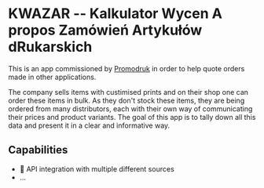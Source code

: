# KWAZAR -- Kalkulator Wycen A propos Zamówień Artykułów dRukarskich

This is an app commissioned by [Promodruk](www.promodruk.pl) in order to help quote orders made in other applications.

The company sells items with custimised prints and on their shop one can order these items in bulk.
As they don't stock these items, they are being ordered from many distributors, each with their own way of communicating their prices and product variants. The goal of this app is to tally down all this data and present it in a clear and informative way.

## Capabilities

- 🚚 API integration with multiple different sources
- ...
